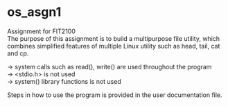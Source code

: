 # os_asgn1
Assignment for FIT2100  
The purpose of this assignment is to build a multipurpose file utility, which combines simplified features of multiple Linux utility such as head, tail, cat and cp.

-> system calls such as read(), write() are used throughout the program  
-> <stdio.h> is not used  
-> system() library functions is not used  

Steps in how to use the program is provided in the user documentation file.

